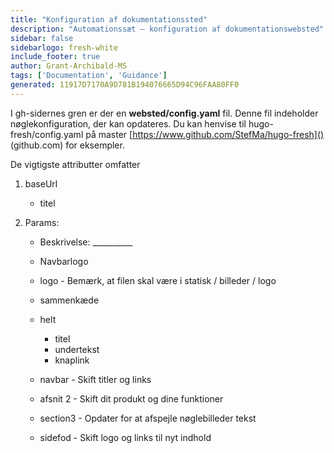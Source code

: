 ```yaml
---
title: "Konfiguration af dokumentationssted"
description: "Automationssæt – konfiguration af dokumentationswebsted"
sidebar: false
sidebarlogo: fresh-white
include_footer: true
author: Grant-Archibald-MS
tags: ['Documentation', 'Guidance']
generated: 11917D7170A9D781B194076665D94C96FAA80FF0
---
```



I gh-sidernes gren er der en **websted/config.yaml** fil. Denne fil indeholder nøglekonfiguration, der kan opdateres. Du kan henvise til hugo-fresh/config.yaml på master [https://www.github.com/StefMa/hugo-fresh]() (github.com) for eksempler.

De vigtigste attributter omfatter

1. baseUrl

    - titel

1. Params:

    - Beskrivelse: __________
    
    - Navbarlogo
    
    - logo - Bemærk, at filen skal være i statisk / billeder / logo
    
    - sammenkæde
    
    - helt
        - titel
        - undertekst
        - knaplink
    
    - navbar - Skift titler og links
    
    - afsnit 2 - Skift dit produkt og dine funktioner
    
    - section3 - Opdater for at afspejle nøglebilleder tekst
    
    - sidefod - Skift logo og links til nyt indhold
